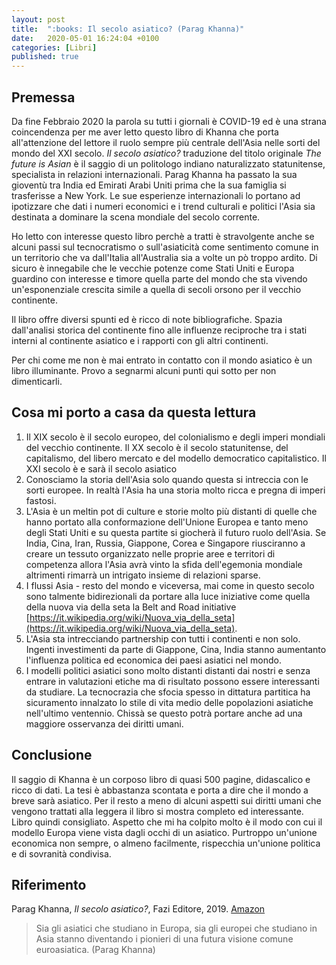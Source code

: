 ```yaml
---
layout: post
title:  ":books: Il secolo asiatico? (Parag Khanna)"
date:   2020-05-01 16:24:04 +0100
categories: [Libri]
published: true
---
```

## Premessa
Da fine Febbraio 2020 la parola su tutti i giornali è COVID-19 ed è una strana coincendenza per me aver letto questo libro di Khanna che porta all'attenzione del lettore il ruolo sempre più centrale dell'Asia nelle sorti del mondo del XXI secolo.
_Il secolo asiatico?_ traduzione del titolo originale _The future is Asian_ è il saggio di un politologo indiano naturalizzato statunitense, specialista in relazioni internazionali. Parag Khanna ha passato la sua gioventù tra India ed Emirati Arabi Uniti prima che la sua famiglia si trasferisse a New York.
Le sue esperienze internazionali lo portano ad ipotizzare che dati i numeri economici e i trend culturali e politici l'Asia sia destinata a dominare la scena mondiale del secolo corrente.

Ho letto con interesse questo libro perchè a tratti è stravolgente anche se alcuni passi sul tecnocratismo o sull'asiaticità come sentimento comune in un territorio che va dall'Italia all'Australia sia a volte un pò troppo ardito. Di sicuro è innegabile che le vecchie potenze come Stati Uniti e Europa guardino con interesse e timore quella parte del mondo che sta vivendo un'esponenziale crescita simile a quella di secoli orsono per il vecchio continente.

Il libro offre diversi spunti ed è ricco di note bibliografiche. Spazia dall'analisi storica del continente fino alle influenze reciproche tra i stati interni al continente asiatico e i rapporti con gli altri continenti.

Per chi come me non è mai entrato in contatto con il mondo asiatico è un libro illuminante. Provo a segnarmi alcuni punti qui sotto per non dimenticarli.

## Cosa mi porto a casa da questa lettura

1. Il XIX secolo è il secolo europeo, del colonialismo e degli imperi mondiali del vecchio continente. Il XX secolo è il secolo statunitense, del capitalismo, del libero mercato e del modello democratico capitalistico. Il XXI secolo è e sarà il secolo asiatico
2. Conosciamo la storia dell'Asia solo quando questa si intreccia con le sorti europee. In realtà l'Asia ha una storia molto ricca e pregna di imperi fastosi.
3. L'Asia è un meltin pot di culture e storie molto più distanti di quelle che hanno portato alla conformazione dell'Unione Europea e tanto meno degli Stati Uniti e su questa partite si giocherà il futuro ruolo dell'Asia. Se India, Cina, Iran, Russia, Giappone, Corea e Singapore riusciranno a creare un tessuto organizzato nelle proprie aree e territori di competenza allora l'Asia avrà vinto la sfida dell'egemonia mondiale altrimenti rimarrà un intrigato insieme di relazioni sparse.
4. I flussi Asia - resto del mondo e viceversa, mai come in questo secolo sono talmente bidirezionali da portare alla luce iniziative come quella della nuova via della seta la Belt and Road initiative [https://it.wikipedia.org/wiki/Nuova_via_della_seta](https://it.wikipedia.org/wiki/Nuova_via_della_seta).
5. L'Asia sta intrecciando partnership con tutti i continenti e non solo. Ingenti investimenti da parte di Giappone, Cina, India stanno aumentanto l'influenza politica ed economica dei paesi asiatici nel mondo.
6. I modelli politici asiatici sono molto distanti distanti dai nostri e senza entrare in valutazioni etiche ma di risultato possono essere interessanti da studiare. La tecnocrazia che sfocia spesso in dittatura partitica ha sicuramento innalzato lo stile di vita medio delle popolazioni asiatiche nell'ultimo ventennio. Chissà se questo potrà portare anche ad una maggiore osservanza dei diritti umani.

## Conclusione

Il saggio di Khanna è un corposo libro di quasi 500 pagine, didascalico e ricco di dati. La tesi è abbastanza scontata e porta a dire che il mondo a breve sarà asiatico.
Per il resto a meno di alcuni aspetti sui diritti umani che vengono trattati alla leggera il libro si mostra completo ed interessante. Libro quindi consigliato.
Aspetto che mi ha colpito molto è il modo con cui il modello Europa viene vista dagli occhi di un asiatico. Purtroppo un'unione economica non sempre, o almeno facilmente, rispecchia un'unione politica e di sovranità condivisa.

## Riferimento

Parag Khanna, _Il secolo asiatico?_, Fazi Editore, 2019. [Amazon](https://www.amazon.it/secolo-asiatico-Parag-Khanna-ebook/dp/B07NS72KG6/ref=tmm_kin_swatch_0?_encoding=UTF8&qid=1581343243&sr=8-1)

> Sia gli asiatici che studiano in Europa, sia gli europei che studiano in Asia stanno diventando i pionieri di una futura visione comune euroasiatica. (Parag Khanna)

